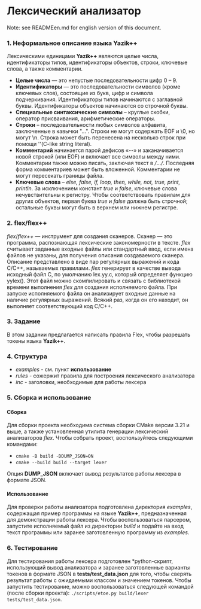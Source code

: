 # Лексический анализатор

Note: see READMEen.md for english version of this document.

### 1. Неформальное описание языка **Yazik++**
Лексическими единицами **Yazik++** являются целые числа, идентификаторы типов, идентификаторы объектов, строки, ключевые слова, а также
комментарии.
- **Целые числа** — это непустые последовательности цифр 0 – 9.
- **Идентификаторы** — это последовательности символов (кроме ключевых слов), состоящие из букв, цифр и символа подчеркивания.
Идентификаторы типов начинаются с заглавной буквы.
Идентификаторы объектов начинаются со строчной буквы.
- **Специальные синтаксические символы** – круглые скобки, оператор
присваивания, арифметические операторы.
- **Строки** – последовательности любых символов алфавита, заключенные в кавычки "...". Строки не могут содержать EOF и \0, но могут \n. Строка может быть перенесена на несколько строк при помощи '\'(C-like string literal).
- **Комментарий** начинается парой дефисов «--» и заканачивается новой
строкой (или EOF) и включает все символы между ними. Комментарии также можно писать, заключая текст в */*...*/*. Последняя форма комментариев может быть вложенной. Комментарии не могут
пересекать границы файла. 
- **Ключевые слова** – *else, false, if, loop, then, while, not, true,
print, println*. За исключением констант *true* и *false*, ключевые
слова нечувствительны к регистру. Чтобы соответствовать правилам
для других объектов, первая буква *true* и *false* должна быть строчной;
остальные буквы могут быть в верхнем или нижнем регистре.

### 2. flex/flex++

*flex*/*flex++* — инструмент для создания сканеров. Сканер — это программа, распознающая лексические закономерности в тексте. *flex* считывает заданные входные файлы или стандартный ввод, если имена файлов не указаны, для получения описания создаваемого сканера. Описание представлено в виде пар регулярных выражений и кода C/C++, называемых правилами. *flex* генерирует в качестве вывода исходный файл C, по умолчанию lex.yy.c, который определяет функцию yylex(). Этот файл можно скомпилировать и связать с библиотекой времени выполнения *flex* для создания исполняемого файла. При запуске исполняемого файла он анализирует входные данные на наличие регулярных выражений. Всякий раз, когда он его находит, он выполняет соответствующий код C/C++.

### 3. Задание
В этом задании предлагается написать правила Flex, чтобы разрешать
токены языка **Yazik++**.

### 4. Структура
- *examples* - см. пункт **использование**
- *rules* - сожержит правила для построения лексического анализатора
- *inc* - заголовки, необходимые для работы лексера

### 5. Сборка и использование

#### Сборка
Для сборки проекта необходима система сборки CMake версии 3.21 и выше, а также установленная утилита генерации лексический анализаторов *flex*.
Чтобы собрать проект, воспользуйтесь следующими командами:
- <code>cmake -B build -DDUMP_JSON=ON</code>
- <code>cmake --build build --target lexer</code>

Опция **DUMP_JSON** включает вывод результатов работы лексера в формате JSON.

#### Использование
Для проверки работы анализатора подготовлена директория *examples*, содержащая пример программы на языке **Yazik++**, предназначенная для демонстрации работы лексера.
Чтобы воспользоваться парсером, запустите исполняемый файл из директории *build* и подайте на вход текст программы или заранее заготовленную программу из *examples*.

### 6. Тестирование
Для тестирования работы лексера подготовлен *python-скрипт, использующий вывод анализатора и заранее заготовленные варианты токенов в формате JSON в **tests/test_data.json** для того, чтобы сверять результат работы с ожидаемыми классом и значением токенов.
Чтобы запустить тестирование, можно воспользоваться следующей командой (после сборки проекта):
<code>./scripts/etoe.py build/lexer tests/test_data.json</code>.